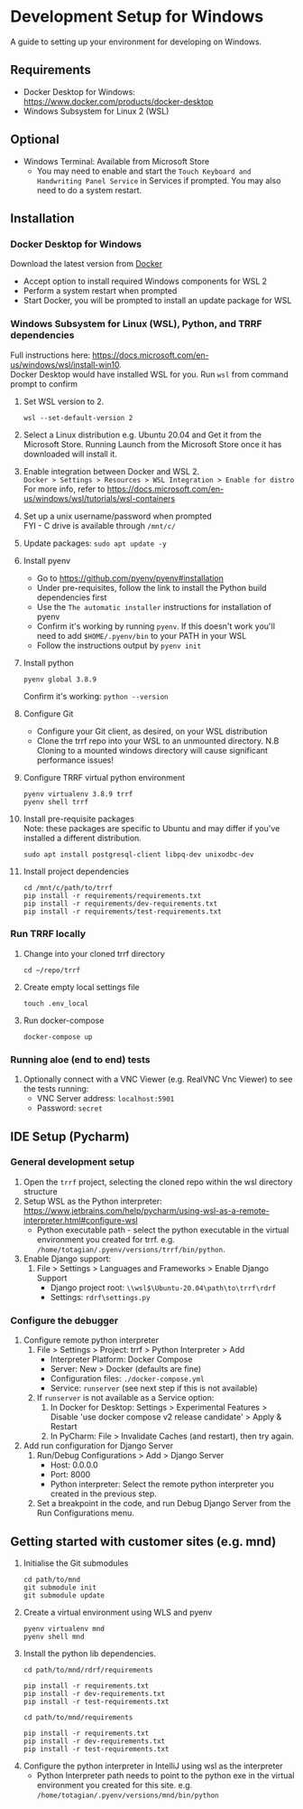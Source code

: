 # Development Setup for Windows

A guide to setting up your environment for developing on Windows.

## Requirements
* Docker Desktop for Windows: https://www.docker.com/products/docker-desktop
* Windows Subsystem for Linux 2 (WSL)

## Optional
* Windows Terminal: Available from Microsoft Store  
    * You may need to enable and start the `Touch Keyboard and Handwriting Panel Service` in Services if prompted. You may also need to do a system restart.

## Installation

### Docker Desktop for Windows
Download the latest version from [Docker](https://www.docker.com/products/docker-desktop)
* Accept option to install required Windows components for WSL 2
* Perform a system restart when prompted
* Start Docker, you will be prompted to install an update package for WSL

### Windows Subsystem for Linux (WSL), Python, and TRRF dependencies
Full instructions here: https://docs.microsoft.com/en-us/windows/wsl/install-win10.  
Docker Desktop would have installed WSL for you. Run `wsl` from command prompt to confirm

1. Set WSL version to 2.
   ```shell
   wsl --set-default-version 2
   ```

2. Select a Linux distribution e.g. Ubuntu 20.04 and Get it from the Microsoft Store.
Running Launch from the Microsoft Store once it has downloaded will install it.

3. Enable integration between Docker and WSL 2.  
    `Docker > Settings > Resources > WSL Integration > Enable for distro`  
    For more info, refer to https://docs.microsoft.com/en-us/windows/wsl/tutorials/wsl-containers

4. Set up a unix username/password when prompted  
    FYI - C drive is available through `/mnt/c/`

5. Update packages: `sudo apt update -y`

6. Install pyenv
    * Go to https://github.com/pyenv/pyenv#installation
    * Under pre-requisites, follow the link to install the Python build dependencies first
    * Use the `The automatic installer` instructions for installation of pyenv
    * Confirm it's working by running `pyenv`. If this doesn't work you'll need to add `$HOME/.pyenv/bin` to your PATH in your WSL
    * Follow the instructions output by `pyenv init`

7. Install python
    ```shell
    pyenv global 3.8.9
    ```
   Confirm it's working: `python --version`
8. Configure Git
   * Configure your Git client, as desired, on your WSL distribution
   * Clone the trrf repo into your WSL to an unmounted directory. N.B Cloning to a mounted windows directory will cause significant performance issues!

9. Configure TRRF virtual python environment
    ```shell
    pyenv virtualenv 3.8.9 trrf 
    pyenv shell trrf
    ```
10. Install pre-requisite packages  
     Note: these packages are specific to Ubuntu and may differ if you've installed a different distribution.
     ```shell
    sudo apt install postgresql-client libpq-dev unixodbc-dev
     ```
11. Install project dependencies
    ```shell
    cd /mnt/c/path/to/trrf
    pip install -r requirements/requirements.txt
    pip install -r requirements/dev-requirements.txt
    pip install -r requirements/test-requirements.txt
    ```

### Run TRRF locally

1. Change into your cloned trrf directory
    ```shell
    cd ~/repo/trrf
    ```
2. Create empty local settings file
    ```shell
    touch .env_local
    ```
3. Run docker-compose
    ```shell
    docker-compose up    
    ```

### Running aloe (end to end) tests
1. Optionally connect with a VNC Viewer (e.g. RealVNC Vnc Viewer) to see the tests running:
   * VNC Server address: `localhost:5901`
   * Password: `secret`

## IDE Setup (Pycharm)

### General development setup
1. Open the `trrf` project, selecting the cloned repo within the wsl directory structure
2. Setup WSL as the Python interpreter: https://www.jetbrains.com/help/pycharm/using-wsl-as-a-remote-interpreter.html#configure-wsl
   * Python executable path - select the python executable in the virtual environment you created for trrf. e.g. `/home/totagian/.pyenv/versions/trrf/bin/python`.
3. Enable Django support:
   1. File > Settings > Languages and Frameworks > Enable Django Support
      * Django project root: `\\wsl$\Ubuntu-20.04\path\to\trrf\rdrf`
      * Settings: `rdrf\settings.py`

### Configure the debugger
1. Configure remote python interpreter
   1. File > Settings > Project: trrf > Python Interpreter > Add
      * Interpreter Platform: Docker Compose
      * Server: New > Docker (defaults are fine)
      * Configuration files: `./docker-compose.yml`
      * Service: `runserver` (see next step if this is not available)
   2. If `runserver` is not available as a Service option: 
      1. In Docker for Desktop: Settings > Experimental Features > Disable 'use docker compose v2 release candidate' > Apply & Restart
      2. In PyCharm: File > Invalidate Caches (and restart), then try again.
2. Add run configuration for Django Server  
   1. Run/Debug Configurations > Add > Django Server
      * Host: 0.0.0.0
      * Port: 8000
      * Python interpreter: Select the remote python interpreter you created in the previous step.
   2. Set a breakpoint in the code, and run Debug Django Server from the Run Configurations menu.

## Getting started with customer sites (e.g. mnd)
1. Initialise the Git submodules
   ```
   cd path/to/mnd
   git submodule init
   git submodule update
   ```
2. Create a virtual environment using WLS and pyenv
   ```
   pyenv virtualenv mnd
   pyenv shell mnd
   ```
3. Install the python lib dependencies. 
   ```
   cd path/to/mnd/rdrf/requirements
   
   pip install -r requirements.txt
   pip install -r dev-requirements.txt
   pip install -r test-requirements.txt
   
   cd path/to/mnd/requirements
   
   pip install -r requirements.txt
   pip install -r dev-requirements.txt
   pip install -r test-requirements.txt
   ```
4. Configure the python interpreter in IntelliJ using wsl as the interpreter
   * Python Interpreter path needs to point to the python exe in the virtual environment you created for this site.
   e.g. `/home/totagian/.pyenv/versions/mnd/bin/python`
